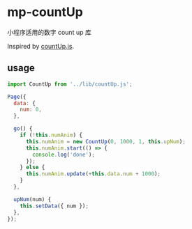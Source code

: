 # mp-countUp
小程序适用的数字 count up 库

Inspired by [countUp.js](https://github.com/inorganik/countUp.js).

## usage

```js
import CountUp from '../lib/countUp.js';

Page({
  data: {
    num: 0,
  },

  go() {
    if (!this.numAnim) {
      this.numAnim = new CountUp(0, 1000, 1, this.upNum);
      this.numAnim.start(() => {
        console.log('done');
      });
    } else {
      this.numAnim.update(+this.data.num + 1000);
    }
  },

  upNum(num) {
    this.setData({ num });
  },
});
```
